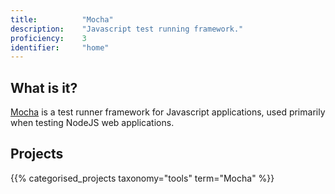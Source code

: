 ```yaml
---
title: 			"Mocha"
description: 	"Javascript test running framework."
proficiency:	3
identifier:		"home"
---
```


## What is it?
[Mocha](https://mochajs.org/) is a test runner framework for Javascript applications, used primarily when testing NodeJS web applications.

## Projects
{{% categorised_projects taxonomy="tools" term="Mocha" %}}